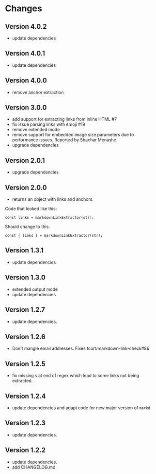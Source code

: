 # Changes

## Version 4.0.2

* update dependencies

## Version 4.0.1

* update dependencies

## Version 4.0.0

* remove anchor extraction

## Version 3.0.0

* add support for extracting links from inline HTML #7
* fix issue parsing links with emoji #19
* remove extended mode
* remove support for embedded image size parameters due to performance issues. Reported by Shachar Menashe.
* upgrade dependencies

## Version 2.0.1

* upgrade dependencies

## Version 2.0.0

* returns an object with links and anchors.

Code that looked like this:

```
const links = markdownLinkExtractor(str);
```

Should change to this:

```
const { links } = markdownLinkExtractor(str);
```

## Version 1.3.1

* update dependencies

## Version 1.3.0

* extended output mode
* update dependencies

## Version 1.2.7

* update dependencies.

## Version 1.2.6

* Don't mangle email addresses. Fixes tcort/markdown-link-check#86

## Version 1.2.5

* fix missing `$` at end of regex which lead to some links not being extracted.

## Version 1.2.4

* update dependencies and adapt code for new major version of `markd`.

## Version 1.2.3

* update dependencies.

## Version 1.2.2

* update dependencies.
* add CHANGELOG.md
